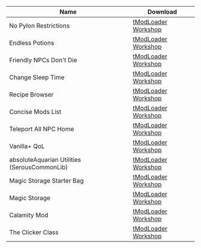 |Name|Download|
|-|-|
|No Pylon Restrictions|[tModLoader Workshop](https://steamcommunity.com/sharedfiles/filedetails/?id=2812377597)|
|Endless Potions|[tModLoader Workshop](https://steamcommunity.com/sharedfiles/filedetails/?id=2831280683)|
|Friendly NPCs Don't Die|[tModLoader Workshop](https://steamcommunity.com/sharedfiles/filedetails/?id=2729987636)|
|Change Sleep Time|[tModLoader Workshop](https://steamcommunity.com/sharedfiles/filedetails/?id=3014137690)|
|Recipe Browser|[tModLoader Workshop](https://steamcommunity.com/sharedfiles/filedetails/?id=2619954303)|
|Concise Mods List|[tModLoader Workshop](https://steamcommunity.com/sharedfiles/filedetails/?id=3001692619)|
|Teleport All NPC Home|[tModLoader Workshop](https://steamcommunity.com/sharedfiles/filedetails/?id=2789237440)|
|Vanilla+ QoL|[tModLoader Workshop](https://steamcommunity.com/sharedfiles/filedetails/?id=3086919933)|
|absoluteAquarian Utilities (SerousCommonLib)|[tModLoader Workshop](https://steamcommunity.com/sharedfiles/filedetails/?id=2908170107)|
|Magic Storage Starter Bag|[tModLoader Workshop](https://steamcommunity.com/sharedfiles/filedetails/?id=3281576339)|
|Magic Storage|[tModLoader Workshop](https://steamcommunity.com/sharedfiles/filedetails/?id=2563309347)|
|Calamity Mod|[tModLoader Workshop](https://steamcommunity.com/sharedfiles/filedetails/?id=2824688072)|
|The Clicker Class|[tModLoader Workshop](https://steamcommunity.com/sharedfiles/filedetails/?id=2563277843)|
